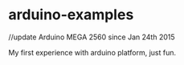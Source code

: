 arduino-examples
================
//update
Arduino MEGA 2560 since Jan 24th 2015

My first experience with arduino platform, just fun.